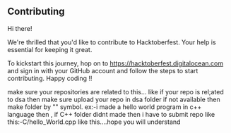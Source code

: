 ## Contributing
Hi there! 

We're thrilled that you'd like to contribute to Hacktoberfest. Your help is essential for keeping it great.

To kickstart this journey, hop on to https://hacktoberfest.digitalocean.com and sign in with your GitHub account and follow the steps to start contributing.
Happy coding !!


make sure your repositories are related to this...
like if your repo is rel;ated to dsa then make sure upload your repo in dsa folder if not available then make folder by "\" symbol.
ex:-i made a hello world program in c++ language then ,
if C++ folder didnt made then i have to submit repo like this:-C/hello_World.cpp
like this....hope you will understand
